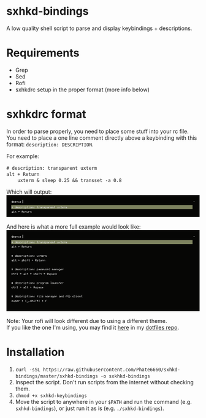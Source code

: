 # sxhkd-bindings
A low quality shell script to parse and display keybindings + descriptions.

# Requirements
- Grep
- Sed
- Rofi
- sxhkdrc setup in the proper format (more info below)

# sxhkdrc format
In order to parse properly, you need to place some stuff into your rc file.<br>
You need to place a one line comment directly above a keybinding with this format: `description: DESCRIPTION`.

For example:
```
# description: transparent uxterm
alt + Return
    uxterm & sleep 0.25 && transset -a 0.8
```

Which will output:<br>
![example](screenshots/example.png)

And here is what a more full example would look like:<br>
![full example](screenshots/full_example.png)

Note: Your rofi will look different due to using a different theme.<br>
If you like the one I'm using, you may find it [here](https://github.com/Phate6660/dotfiles/blob/master/.cache/wal/colors-rofi-dark.rasi) in my [dotfiles repo](https://github.com/Phate6660/dotfiles).

# Installation
1. `curl -sSL https://raw.githubusercontent.com/Phate6660/sxhkd-bindings/master/sxhkd-bindings -o sxkhkd-bindings`
2. Inspect the script. Don't run scripts from the internet without checking them.
3. `chmod +x sxhkd-keybindings`
4. Move the script to anywhere in your `$PATH` and run the command (e.g. `sxhkd-bindings`), or just run it as is (e.g. `./sxhkd-bindings`).
